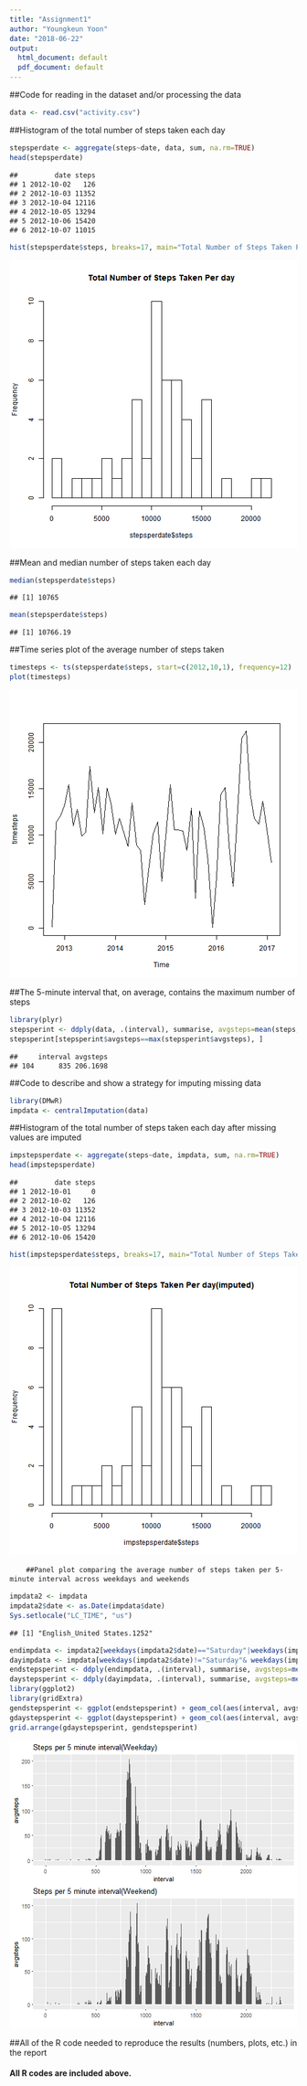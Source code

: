 ```yaml
---
title: "Assignment1"
author: "Youngkeun Yoon"
date: "2018-06-22"
output:
  html_document: default
  pdf_document: default
---
```




##Code for reading in the dataset and/or processing the data

```r
data <- read.csv("activity.csv")
```
##Histogram of the total number of steps taken each day

```r
stepsperdate <- aggregate(steps~date, data, sum, na.rm=TRUE)
head(stepsperdate)
```

```
##         date steps
## 1 2012-10-02   126
## 2 2012-10-03 11352
## 3 2012-10-04 12116
## 4 2012-10-05 13294
## 5 2012-10-06 15420
## 6 2012-10-07 11015
```

```r
hist(stepsperdate$steps, breaks=17, main="Total Number of Steps Taken Per day")  
```

![plot of chunk unnamed-chunk-2](figure/unnamed-chunk-2-1.png)

##Mean and median number of steps taken each day

```r
median(stepsperdate$steps)
```

```
## [1] 10765
```

```r
mean(stepsperdate$steps)
```

```
## [1] 10766.19
```
##Time series plot of the average number of steps taken

```r
timesteps <- ts(stepsperdate$steps, start=c(2012,10,1), frequency=12)
plot(timesteps)
```

![plot of chunk unnamed-chunk-4](figure/unnamed-chunk-4-1.png)

##The 5-minute interval that, on average, contains the maximum number of steps

```r
library(plyr)
stepsperint <- ddply(data, .(interval), summarise, avgsteps=mean(steps, na.rm=T))
stepsperint[stepsperint$avgsteps==max(stepsperint$avgsteps), ]
```

```
##     interval avgsteps
## 104      835 206.1698
```
##Code to describe and show a strategy for imputing missing data

```r
library(DMwR)
impdata <- centralImputation(data)
```
##Histogram of the total number of steps taken each day after missing values are imputed

```r
impstepsperdate <- aggregate(steps~date, impdata, sum, na.rm=TRUE)
head(impstepsperdate)
```

```
##         date steps
## 1 2012-10-01     0
## 2 2012-10-02   126
## 3 2012-10-03 11352
## 4 2012-10-04 12116
## 5 2012-10-05 13294
## 6 2012-10-06 15420
```

```r
hist(impstepsperdate$steps, breaks=17, main="Total Number of Steps Taken Per day(imputed)")
```

![plot of chunk unnamed-chunk-7](figure/unnamed-chunk-7-1.png)

        ##Panel plot comparing the average number of steps taken per 5-minute interval across weekdays and weekends

```r
impdata2 <- impdata
impdata2$date <- as.Date(impdata$date)
Sys.setlocale("LC_TIME", "us")
```

```
## [1] "English_United States.1252"
```

```r
endimpdata <- impdata2[weekdays(impdata2$date)=="Saturday"|weekdays(impdata2$date)=="Sunday",]
dayimpdata <- impdata[weekdays(impdata2$date)!="Saturday"& weekdays(impdata2$date)!="Sunday",]
endstepsperint <- ddply(endimpdata, .(interval), summarise, avgsteps=mean(steps, na.rm=T))
daystepsperint <- ddply(dayimpdata, .(interval), summarise, avgsteps=mean(steps, na.rm=T))
library(ggplot2)
library(gridExtra)
gendstepsperint <- ggplot(endstepsperint) + geom_col(aes(interval, avgsteps)) + labs(title="Steps per 5 minute interval(Weekend)")
gdaystepsperint <- ggplot(daystepsperint) + geom_col(aes(interval, avgsteps)) + labs(title="Steps per 5 minute interval(Weekday)")
grid.arrange(gdaystepsperint, gendstepsperint)
```

![plot of chunk unnamed-chunk-8](figure/unnamed-chunk-8-1.png)

##All of the R code needed to reproduce the results (numbers, plots, etc.) in the report
#### All R codes are included above. 


